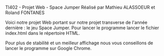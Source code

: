 TI402 - Projet Web - Space Jumper
Réalisé par Mathieu ALASSOEUR et Roland FONTANES

Voici notre projet Web portant sur notre projet transverse de l'année dernière : le jeu Space Jumper.
Pour lancer le programme lancer le fichier index.html dans le répertoire HTML.

Pour plus de stabilité et un meilleur affichage nous vous conseillons de lancer le programme sur Google Chrome.
